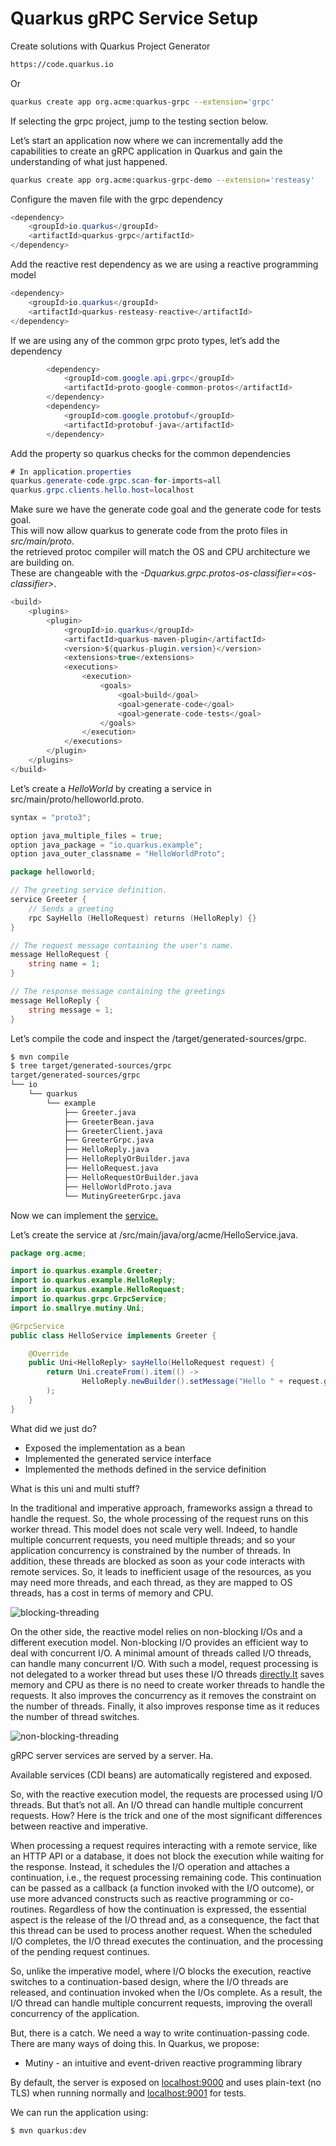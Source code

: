 # Quarkus gRPC Service Setup

Create solutions with Quarkus Project Generator 

```Bash
https://code.quarkus.io
```

Or

```Bash
quarkus create app org.acme:quarkus-grpc --extension='grpc'
```

If selecting the grpc project, jump to the testing section below.

Let’s start an application now where we can incrementally add the capabilities to create an gRPC application in Quarkus and gain the understanding of what just happened.

```Bash
quarkus create app org.acme:quarkus-grpc-demo --extension='resteasy'
```

Configure the maven file with the grpc dependency

```Java
<dependency>
    <groupId>io.quarkus</groupId>
    <artifactId>quarkus-grpc</artifactId>
</dependency>
```

Add the reactive rest dependency as we are using a reactive programming model

```Java
<dependency>
    <groupId>io.quarkus</groupId>
    <artifactId>quarkus-resteasy-reactive</artifactId>
</dependency>
```

If we are using any of the common grpc proto types, let’s add the dependency

```Java
        <dependency>
            <groupId>com.google.api.grpc</groupId>
            <artifactId>proto-google-common-protos</artifactId>
        </dependency>
        <dependency>
            <groupId>com.google.protobuf</groupId>
            <artifactId>protobuf-java</artifactId>
        </dependency>
```

Add the property so quarkus checks for the common dependencies

```Java
# In application.properties
quarkus.generate-code.grpc.scan-for-imports=all
quarkus.grpc.clients.hello.host=localhost
```

Make sure we have the generate code goal and the generate code for tests goal.  
This will now allow quarkus to generate code from the proto files in *src/main/proto*.  
the retrieved protoc compiler will match the OS and CPU architecture we are building on.  
These are changeable with the *-Dquarkus.grpc.protos-os-classifier=&lt;os-classifier&gt;*.

```Java
<build>
    <plugins>
        <plugin>
            <groupId>io.quarkus</groupId>
            <artifactId>quarkus-maven-plugin</artifactId>
            <version>${quarkus-plugin.version}</version>
            <extensions>true</extensions>
            <executions>
                <execution>
                    <goals>
                        <goal>build</goal>
                        <goal>generate-code</goal>
                        <goal>generate-code-tests</goal>
                    </goals>
                </execution>
            </executions>
        </plugin>
    </plugins>
</build>
```

Let’s create a *HelloWorld* by creating a service in src/main/proto/helloworld.proto.

```Go
syntax = "proto3";

option java_multiple_files = true;
option java_package = "io.quarkus.example";
option java_outer_classname = "HelloWorldProto";

package helloworld;

// The greeting service definition.
service Greeter {
    // Sends a greeting
    rpc SayHello (HelloRequest) returns (HelloReply) {}
}

// The request message containing the user's name.
message HelloRequest {
    string name = 1;
}

// The response message containing the greetings
message HelloReply {
    string message = 1;
}
```

Let’s compile the code and inspect the /target/generated-sources/grpc.

```Bash
$ mvn compile
$ tree target/generated-sources/grpc
target/generated-sources/grpc
└── io
    └── quarkus
        └── example
            ├── Greeter.java
            ├── GreeterBean.java
            ├── GreeterClient.java
            ├── GreeterGrpc.java
            ├── HelloReply.java
            ├── HelloReplyOrBuilder.java
            ├── HelloRequest.java
            ├── HelloRequestOrBuilder.java
            ├── HelloWorldProto.java
            └── MutinyGreeterGrpc.java
```

Now we can implement the [service.](http://service.it)

Let’s create the service at /src/main/java/org/acme/HelloService.java.

```Java
package org.acme;

import io.quarkus.example.Greeter;
import io.quarkus.example.HelloReply;
import io.quarkus.example.HelloRequest;
import io.quarkus.grpc.GrpcService;
import io.smallrye.mutiny.Uni;

@GrpcService 
public class HelloService implements Greeter {  

    @Override
    public Uni<HelloReply> sayHello(HelloRequest request) { 
        return Uni.createFrom().item(() ->
                HelloReply.newBuilder().setMessage("Hello " + request.getName()).build()
        );
    }
}
```

What did we just do?

- Exposed the implementation as a bean
- Implemented the generated service interface
- Implemented the methods defined in the service definition

What is this uni and multi stuff?

In the traditional and imperative approach, frameworks assign a thread to handle the request. So, the whole processing of the request runs on this worker thread. This model does not scale very well. Indeed, to handle multiple concurrent requests, you need multiple threads; and so your application concurrency is constrained by the number of threads. In addition, these threads are blocked as soon as your code interacts with remote services. So, it leads to inefficient usage of the resources, as you may need more threads, and each thread, as they are mapped to OS threads, has a cost in terms of memory and CPU.

![blocking-threading](../res/threading-1.png)

On the other side, the reactive model relies on non-blocking I/Os and a different execution model. Non-blocking I/O provides an efficient way to deal with concurrent I/O. A minimal amount of threads called I/O threads, can handle many concurrent I/O. With such a model, request processing is not delegated to a worker thread but uses these I/O threads [directly.It](http://directly.it/) saves memory and CPU as there is no need to create worker threads to handle the requests. It also improves the concurrency as it removes the constraint on the number of threads. Finally, it also improves response time as it reduces the number of thread switches.

![non-blocking-threading](../res/threading-2.png)

gRPC server services are served by a server.  Ha.

Available services (CDI beans) are automatically registered and exposed.

So, with the reactive execution model, the requests are processed using I/O threads.
But that’s not all.
An I/O thread can handle multiple concurrent requests.
How? Here is the trick and one of the most significant differences between reactive and imperative.

When processing a request requires interacting with a remote service,  like an HTTP API or a database, it does not block the execution while waiting for the response.
Instead, it schedules the I/O operation and attaches a continuation, i.e., the request processing remaining code.
This continuation can be passed as a callback (a function invoked with the I/O outcome), or use more advanced constructs such as reactive programming or co-routines.
Regardless of how the continuation is expressed, the essential aspect is the release of the I/O thread and, as a consequence, the fact that this thread can be used to process another request.
When the scheduled I/O completes, the I/O thread executes the continuation, and the processing of the pending request continues.

So, unlike the imperative model, where I/O blocks the execution, reactive switches to a continuation-based design, where the I/O threads are released, and continuation invoked when the I/Os complete.
As a result, the I/O thread can handle multiple concurrent requests, improving the overall concurrency of the application.

But, there is a catch.
We need a way to write continuation-passing code.
There are many ways of doing this.
In Quarkus, we propose:

- Mutiny - an intuitive and event-driven reactive programming library

By default, the server is exposed on [localhost:9000](http://localhost:9000) and uses plain-text (no TLS) when running normally and [localhost:9001](http://localhost:9001) for tests.

We can run the application using:

```Bash
$ mvn quarkus:dev
```

